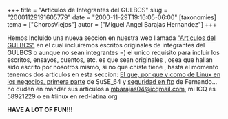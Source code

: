 +++
title = "Articulos de Integrantes del GULBCS"
slug = "20001129191605779"
date = "2000-11-29T19:16:05-06:00"
[taxonomies]
tema = ["ChorosViejos"]
autor = ["Miguel Angel Barajas Hernandez"]
+++

Hemos Incluido una nueva seccion en nuestra web llamada ["Articulos del
GULBCS"](http://gulbcs.linuxmexico.org/sections.php?op=listarticles&secid=2)
en el cual incluiremos escritos originales de integrantes del GULBCS o
aunque no sean integrantes =) el unico requisito para incluir los
escritos, ensayos, cuentos, etc. es que sean originales , osea que
hallan sido escrito por nosotros mismo, si no que chiste tiene , hasta
el momento tenemos dos articulos en esta seccion: [El que, por que y
como de Linux en los negocios, primera
parte](http://gulbcs.linuxmexico.org/sections.php?op=viewarticle&artid=5)
de SuSE_64 y [seguridad en
ftp](http://gulbcs.linuxmexico.org/sections.php?op=viewarticle&artid=4)
de Fernando... no duden en mandar sus articulos a
mbarajas04@icqmail.com, mi ICQ es 58921229 o en #linux en red-latina.org

**HAVE A LOT OF FUN!!!**

